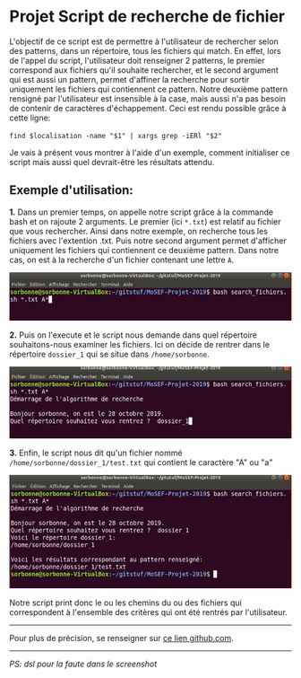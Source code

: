 # Projet Script de recherche de fichier

L'objectif de ce script est de permettre à l'utilisateur de rechercher selon des patterns, dans un répertoire, tous les fichiers qui match. En effet, lors de l'appel du script, l'utilisateur doit renseigner 2 patterns, le premier correspond aux fichiers qu'il souhaite rechercher, et le second argument qui est aussi un pattern, permet d'affiner la recherche pour sortir uniquement les fichiers qui contiennent ce pattern. 
Notre deuxième pattern rensigné par l'utilisateur est insensible à la case, mais aussi n'a pas besoin de contenir de caractères d'échappement. Ceci est rendu possible grâce à cette ligne:

``
find $localisation -name "$1" | xargs grep -iERl "$2"
``

Je vais à présent vous montrer à l'aide d'un exemple, comment initialiser ce script mais aussi quel devrait-être les résultats attendu.

## Exemple d'utilisation:

__1.__ Dans un premier temps, on appelle notre script grâce à la commande bash et on rajoute 2 arguments. Le premier (ici `*.txt`) est relatif au fichier que vous rechercher. Ainsi dans notre exemple, on recherche tous les fichiers avec l'extention .txt.
Puis notre second argument permet d'afficher uniquement les fichiers qui contiennent ce deuxième pattern. Dans notre cas, on est à la recherche d'un fichier contenant une lettre `A`.

![alt text](https://github.com/Orlogskapten/MoSEF-Projet-2019/blob/master/images/initialisation.png)


__2.__ Puis on l'execute et le script nous demande dans quel répertoire souhaitons-nous examiner les fichiers. Ici on décide de rentrer dans le répertoire `dossier_1` qui se situe dans `/home/sorbonne`.

![alt text](https://github.com/Orlogskapten/MoSEF-Projet-2019/blob/master/images/select.png)

__3.__ Enfin, le script nous dit qu'un fichier nommé `/home/sorbonne/dossier_1/test.txt` qui contient le caractère "A" ou "a"

![alt text](https://github.com/Orlogskapten/MoSEF-Projet-2019/blob/master/images/output.png)

Notre script print donc le ou les chemins du ou des fichiers qui correspondent à l'ensemble des critères qui ont été rentrés par l'utilisateur.

---------

Pour plus de précision, se renseigner sur [ce lien github.com](https://github.com/ambalde/MoSEF-Projet-2019).


---------
_PS: dsl pour la faute dans le screenshot_
